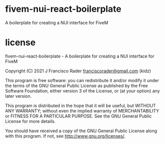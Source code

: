 # fivem-nui-react-boilerplate

A boilerplate for creating a NUI interface for FiveM 

# license

fivem-nui-react-boilerplate - A boilerplate for creating a NUI interface for FiveM 

Copyright (C) 2021  J Francisco Rader <franciscorader@gmail.com> (kidz)

This program is free software: you can redistribute it and/or modify
it under the terms of the GNU General Public License as published by
the Free Software Foundation, either version 3 of the License, or
(at your option) any later version.

This program is distributed in the hope that it will be useful,
but WITHOUT ANY WARRANTY; without even the implied warranty of
MERCHANTABILITY or FITNESS FOR A PARTICULAR PURPOSE.  See the
GNU General Public License for more details.

You should have received a copy of the GNU General Public License
along with this program.  If not, see <http://www.gnu.org/licenses/>.
